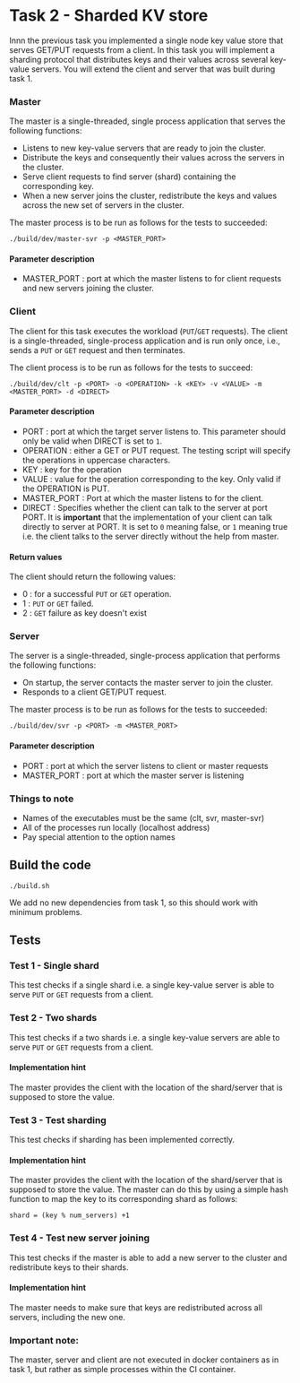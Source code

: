 # Task 2 - Sharded KV store

Innn the previous task you implemented a single node key value store that serves GET/PUT requests from a client. In this task you will implement a sharding protocol that distributes keys and their values across several key-value servers.
You will extend the client and server that was built during task 1.

### Master
The master is a single-threaded, single process application that serves the following functions:

- Listens to new key-value servers that are ready to join the cluster.
- Distribute the keys and consequently their values across the servers in the cluster.
- Serve client requests to find server (shard) containing the corresponding key.
- When a new server joins the cluster, redistribute the keys and values across the new set of servers in the cluster.

The master process is to be run as follows for the tests to succeeded:
```
./build/dev/master-svr -p <MASTER_PORT>
``` 

#### Parameter description

- MASTER_PORT : port at which the master listens to for client requests and new servers joining the cluster.

### Client
The client for this task executes the workload (`PUT`/`GET` requests). 
The client is a single-threaded, single-process application and is run only once, i.e., sends a `PUT` or `GET` request and then terminates.

The client process is to be run as follows for the tests to succeed:
```
./build/dev/clt -p <PORT> -o <OPERATION> -k <KEY> -v <VALUE> -m <MASTER_PORT> -d <DIRECT>
``` 

#### Parameter description

- PORT : port at which the target server listens to. This parameter should only be valid when DIRECT is set to `1`.
- OPERATION : either a GET or PUT request. The testing script will specify the operations in uppercase characters.
- KEY : key for the operation
- VALUE : value for the operation corresponding to the key. Only valid if the OPERATION is PUT.
- MASTER_PORT : Port at which the master listens to for the client.
- DIRECT : Specifies whether the client can talk to the server at port PORT. It is **important** that the implementation of your client can talk directly to server at PORT. It is set to `0` meaning false, or `1` meaning true i.e. the client talks to the server directly without the help from master.

#### Return values

The client should return the following values:

- 0 : for a successful `PUT` or `GET` operation.
- 1 : `PUT` or `GET` failed.
- 2 : `GET` failure as key doesn't exist

### Server

The server is a single-threaded, single-process application that performs the following functions:

- On startup, the server contacts the master server to join the cluster.
- Responds to a client GET/PUT request.

The master process is to be run as follows for the tests to succeeded:
```
./build/dev/svr -p <PORT> -m <MASTER_PORT>
``` 

#### Parameter description

- PORT : port at which the server listens to client or master requests
- MASTER_PORT : port at which the master server is listening

### Things to note

- Names of the executables must be the same (clt, svr, master-svr)
- All of the processes run locally (localhost address)
- Pay special attention to the option names

## Build the code

```
./build.sh
```

We add no new dependencies from task 1, so this should work with minimum problems.

## Tests

### Test 1 - Single shard

This test checks if a single shard i.e. a single key-value server is able to serve `PUT` or `GET` requests from a client. 

### Test 2 - Two shards

This test checks if a two shards i.e. a single key-value servers are able to serve `PUT` or `GET` requests from a client. 

#### Implementation hint

The master provides the client with the location of the shard/server that is supposed to store the value.

### Test 3 - Test sharding

This test checks if sharding has been implemented correctly.

#### Implementation hint

The master provides the client with the location of the shard/server that is supposed to store the value. The master can do this by using a simple hash function to map the key to its corresponding shard as follows:
```
shard = (key % num_servers) +1
```

### Test 4 - Test new server joining

This test checks if the master is able to add a new server to the cluster and redistribute keys to their shards.

#### Implementation hint

The master needs to make sure that keys are redistributed across all servers, including the new one.

### Important note:
The master, server and client are not executed in docker containers as in task 1, but rather as simple processes within the CI container.
